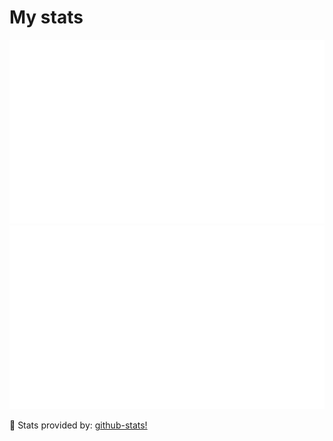 # My stats   

<a href="https://github.com/KristijanIvanoski/github-stats">

![](https://github.com/KristijanIvanoski/KristijanIvanoski/blob/master/generated/overview.svg)
![](https://github.com/KristijanIvanoski/KristijanIvanoski/blob/master/generated/languages.svg)

</a>

🚀 Stats provided by: [github-stats!](https://github.com/jstrieb/github-stats) 
